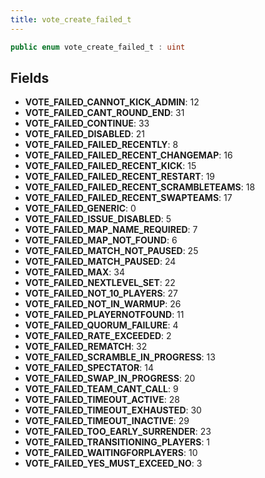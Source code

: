 ```yaml
---
title: vote_create_failed_t
---
```


```csharp
public enum vote_create_failed_t : uint
```

## Fields

- **VOTE_FAILED_CANNOT_KICK_ADMIN**: 12
- **VOTE_FAILED_CANT_ROUND_END**: 31
- **VOTE_FAILED_CONTINUE**: 33
- **VOTE_FAILED_DISABLED**: 21
- **VOTE_FAILED_FAILED_RECENTLY**: 8
- **VOTE_FAILED_FAILED_RECENT_CHANGEMAP**: 16
- **VOTE_FAILED_FAILED_RECENT_KICK**: 15
- **VOTE_FAILED_FAILED_RECENT_RESTART**: 19
- **VOTE_FAILED_FAILED_RECENT_SCRAMBLETEAMS**: 18
- **VOTE_FAILED_FAILED_RECENT_SWAPTEAMS**: 17
- **VOTE_FAILED_GENERIC**: 0
- **VOTE_FAILED_ISSUE_DISABLED**: 5
- **VOTE_FAILED_MAP_NAME_REQUIRED**: 7
- **VOTE_FAILED_MAP_NOT_FOUND**: 6
- **VOTE_FAILED_MATCH_NOT_PAUSED**: 25
- **VOTE_FAILED_MATCH_PAUSED**: 24
- **VOTE_FAILED_MAX**: 34
- **VOTE_FAILED_NEXTLEVEL_SET**: 22
- **VOTE_FAILED_NOT_10_PLAYERS**: 27
- **VOTE_FAILED_NOT_IN_WARMUP**: 26
- **VOTE_FAILED_PLAYERNOTFOUND**: 11
- **VOTE_FAILED_QUORUM_FAILURE**: 4
- **VOTE_FAILED_RATE_EXCEEDED**: 2
- **VOTE_FAILED_REMATCH**: 32
- **VOTE_FAILED_SCRAMBLE_IN_PROGRESS**: 13
- **VOTE_FAILED_SPECTATOR**: 14
- **VOTE_FAILED_SWAP_IN_PROGRESS**: 20
- **VOTE_FAILED_TEAM_CANT_CALL**: 9
- **VOTE_FAILED_TIMEOUT_ACTIVE**: 28
- **VOTE_FAILED_TIMEOUT_EXHAUSTED**: 30
- **VOTE_FAILED_TIMEOUT_INACTIVE**: 29
- **VOTE_FAILED_TOO_EARLY_SURRENDER**: 23
- **VOTE_FAILED_TRANSITIONING_PLAYERS**: 1
- **VOTE_FAILED_WAITINGFORPLAYERS**: 10
- **VOTE_FAILED_YES_MUST_EXCEED_NO**: 3

